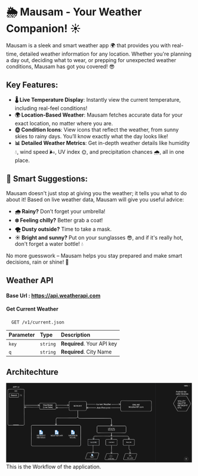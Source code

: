 # 🌦️ Mausam - Your Weather Companion! ☀️

Mausam is a sleek and smart weather app 🌍 that provides you with real-time, detailed weather information for any location. Whether you're planning a day out, deciding what to wear, or prepping for unexpected weather conditions, Mausam has got you covered! 😎

## Key Features:
- **🌡️ Live Temperature Display**: Instantly view the current temperature, including real-feel conditions!
- **🌍 Location-Based Weather**: Mausam fetches accurate data for your exact location, no matter where you are.
- **🌞 Condition Icons**: View icons that reflect the weather, from sunny skies to rainy days. You’ll know exactly what the day looks like!
- **📊 Detailed Weather Metrics**: Get in-depth weather details like humidity 💧, wind speed 🌬️, UV index 🌞, and precipitation chances 🌧️, all in one place.

## 🌈 Smart Suggestions:
Mausam doesn't just stop at giving you the weather; it tells you what to do about it! Based on live weather data, Mausam will give you useful advice:
- **🌧️ Rainy?** Don’t forget your umbrella!
- **❄️ Feeling chilly?** Better grab a coat!
- **🌪️ Dusty outside?** Time to take a mask.
- **☀️ Bright and sunny?** Put on your sunglasses 😎, and if it's really hot, don't forget a water bottle! 💧

No more guesswork – Mausam helps you stay prepared and make smart decisions, rain or shine! 🌈


## Weather API
#### Base Url : https://api.weatherapi.com
#### Get Current Weather

```http
  GET /v1/current.json
```

| Parameter | Type     | Description                |
| :-------- | :------- | :------------------------- |
| `key` | `string` | **Required**. Your API key |
| `q` | `string` | **Required**. City Name |




## Architechture
![Workflow diagram](Architechture/Architerchture%20image.png)
This is the Workflow of the application.